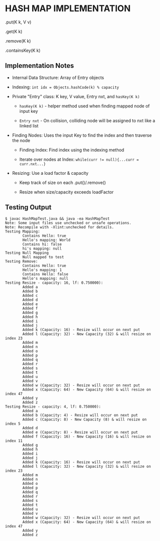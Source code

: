 # HASH MAP IMPLEMENTATION
.put(K k, V v)

.get(K k)

.remove(K k)

.containsKey(K k)

## Implementation Notes
* Internal Data Structure: Array of Entry objects
* Indexing: `int idx = Objects.hashCode(k) % capacity`
* Private "Entry" class: K key, V value, Entry nxt, and `hasKey(K k)`

    * `hasKey(K k)` - helper method used when finding mapped node of input key

    * `Entry nxt` - On collision, colliding node will be assigned to nxt like a linked list

* Finding Nodes: Uses the input Key to find the index and then traverse the node

    * Finding Index: Find index using the indexing method

    * Iterate over nodes at Index: `while(curr != null){...curr = curr.nxt...}`

* Resizing: Use a load factor & capacity

    * Keep track of size on each .put()/.remove()

    * Resize when size/capacity exceeds loadFactor

## Testing Output
```
$ javac HashMapTest.java && java -ea HashMapTest
Note: Some input files use unchecked or unsafe operations.
Note: Recompile with -Xlint:unchecked for details.
Testing Mapping:
        Contains Hello: true
        Hello's mapping: World
        Contains hi: false
        hi's mapping: null
Testing Null Mapping
        Null mapped to test
Testing Remove:
        Contains Hello: true
        Hello's mapping: 1
        Contains Hello: false
        Hello's mapping: null
Testing Resize - capacity: 16, lf: 0.750000):
        Added a
        Added b
        Added c
        Added d
        Added e
        Added f
        Added g
        Added h
        Added i
        Added j
        Added k (Capacity: 16) - Resize will occur on next put
        Added l (Capacity: 32) - New Capacity (32) & will resize on index 23
        Added m
        Added n
        Added o
        Added p
        Added q
        Added r
        Added s
        Added t
        Added u
        Added v
        Added w (Capacity: 32) - Resize will occur on next put
        Added x (Capacity: 64) - New Capacity (64) & will resize on index 47
        Added y
        Added z
Testing Resize - capacity: 4, lf: 0.750000):
        Added a
        Added b (Capacity: 4) - Resize will occur on next put
        Added c (Capacity: 8) - New Capacity (8) & will resize on index 5
        Added d
        Added e (Capacity: 8) - Resize will occur on next put
        Added f (Capacity: 16) - New Capacity (16) & will resize on index 11
        Added g
        Added h
        Added i
        Added j
        Added k (Capacity: 16) - Resize will occur on next put
        Added l (Capacity: 32) - New Capacity (32) & will resize on index 23
        Added m
        Added n
        Added o
        Added p
        Added q
        Added r
        Added s
        Added t
        Added u
        Added v
        Added w (Capacity: 32) - Resize will occur on next put
        Added x (Capacity: 64) - New Capacity (64) & will resize on index 47
        Added y
        Added z
```